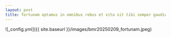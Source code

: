 ```yaml
---
layout: post
title: fortunam optamus in omnibus rebus et vita sit tibi semper gaudio
---
```


![_config.yml]({{ site.baseurl }}/images/bmr20250209_fortunam.jpeg)
